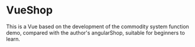 # VueShop
This is a Vue based on the development of the commodity system function demo, compared with the author's angularShop, suitable for beginners to learn.
